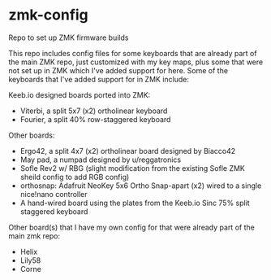 # zmk-config
Repo to set up ZMK firmware builds

This repo includes config files for some keyboards that are 
already part of the main ZMK repo, just customized with my key maps, 
plus some that were not set up in ZMK which I've added support for here. 
Some of the keyboards that I've added support for in ZMK include:

Keeb.io designed boards ported into ZMK:

- Viterbi, a split 5x7 (x2) ortholinear keyboard
- Fourier, a split 40% row-staggered keyboard

Other boards:

- Ergo42, a split 4x7 (x2) ortholinear board designed by Biacco42
- May pad, a numpad designed by u/reggatronics
- Sofle Rev2 w/ RBG (slight modification from the existing Sofle ZMK sheild config to add RGB config)
- orthosnap: Adafruit NeoKey 5x6 Ortho Snap-apart (x2) wired to a single nice!nano controller
- A hand-wired board using the plates from the Keeb.io Sinc 75% split staggered keyboard

Other board(s) that I have my own config for that were already part of the main zmk repo:

- Helix
- Lily58
- Corne